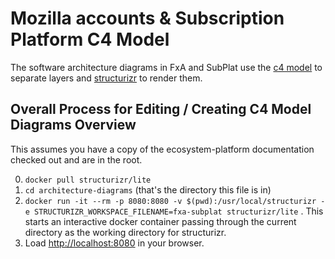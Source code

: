 # Mozilla accounts & Subscription Platform C4 Model

The software architecture diagrams in FxA and SubPlat use the [c4 model](https://c4model.com) to separate layers and [structurizr](https://structurizr.com/) to render them.

## Overall Process for Editing / Creating C4 Model Diagrams Overview

This assumes you have a copy of the ecosystem-platform documentation checked out and are in the root.

0. `docker pull structurizr/lite`
0. `cd architecture-diagrams` (that's the directory this file is in)
0. `docker run -it --rm -p 8080:8080 -v $(pwd):/usr/local/structurizr -e STRUCTURIZR_WORKSPACE_FILENAME=fxa-subplat structurizr/lite` .  This starts an interactive docker container passing through the current directory as the working directory for structurizr.
0. Load <a href="http://localhost:8080">http://localhost:8080</a> in your browser.   
